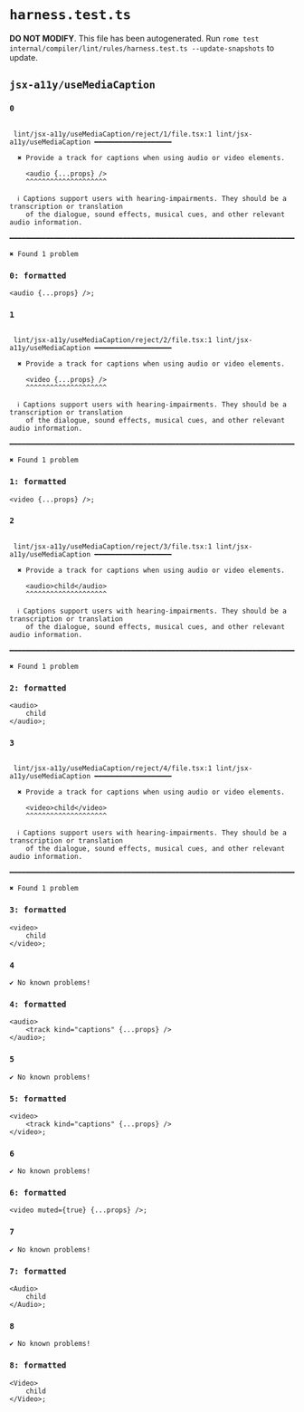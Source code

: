 # `harness.test.ts`

**DO NOT MODIFY**. This file has been autogenerated. Run `rome test internal/compiler/lint/rules/harness.test.ts --update-snapshots` to update.

## `jsx-a11y/useMediaCaption`

### `0`

```

 lint/jsx-a11y/useMediaCaption/reject/1/file.tsx:1 lint/jsx-a11y/useMediaCaption ━━━━━━━━━━━━━━━━━━━

  ✖ Provide a track for captions when using audio or video elements.

    <audio {...props} />
    ^^^^^^^^^^^^^^^^^^^^

  ℹ Captions support users with hearing-impairments. They should be a transcription or translation
    of the dialogue, sound effects, musical cues, and other relevant audio information.

━━━━━━━━━━━━━━━━━━━━━━━━━━━━━━━━━━━━━━━━━━━━━━━━━━━━━━━━━━━━━━━━━━━━━━━━━━━━━━━━━━━━━━━━━━━━━━━━━━━━

✖ Found 1 problem

```

### `0: formatted`

```tsx
<audio {...props} />;

```

### `1`

```

 lint/jsx-a11y/useMediaCaption/reject/2/file.tsx:1 lint/jsx-a11y/useMediaCaption ━━━━━━━━━━━━━━━━━━━

  ✖ Provide a track for captions when using audio or video elements.

    <video {...props} />
    ^^^^^^^^^^^^^^^^^^^^

  ℹ Captions support users with hearing-impairments. They should be a transcription or translation
    of the dialogue, sound effects, musical cues, and other relevant audio information.

━━━━━━━━━━━━━━━━━━━━━━━━━━━━━━━━━━━━━━━━━━━━━━━━━━━━━━━━━━━━━━━━━━━━━━━━━━━━━━━━━━━━━━━━━━━━━━━━━━━━

✖ Found 1 problem

```

### `1: formatted`

```tsx
<video {...props} />;

```

### `2`

```

 lint/jsx-a11y/useMediaCaption/reject/3/file.tsx:1 lint/jsx-a11y/useMediaCaption ━━━━━━━━━━━━━━━━━━━

  ✖ Provide a track for captions when using audio or video elements.

    <audio>child</audio>
    ^^^^^^^^^^^^^^^^^^^^

  ℹ Captions support users with hearing-impairments. They should be a transcription or translation
    of the dialogue, sound effects, musical cues, and other relevant audio information.

━━━━━━━━━━━━━━━━━━━━━━━━━━━━━━━━━━━━━━━━━━━━━━━━━━━━━━━━━━━━━━━━━━━━━━━━━━━━━━━━━━━━━━━━━━━━━━━━━━━━

✖ Found 1 problem

```

### `2: formatted`

```tsx
<audio>
	child
</audio>;

```

### `3`

```

 lint/jsx-a11y/useMediaCaption/reject/4/file.tsx:1 lint/jsx-a11y/useMediaCaption ━━━━━━━━━━━━━━━━━━━

  ✖ Provide a track for captions when using audio or video elements.

    <video>child</video>
    ^^^^^^^^^^^^^^^^^^^^

  ℹ Captions support users with hearing-impairments. They should be a transcription or translation
    of the dialogue, sound effects, musical cues, and other relevant audio information.

━━━━━━━━━━━━━━━━━━━━━━━━━━━━━━━━━━━━━━━━━━━━━━━━━━━━━━━━━━━━━━━━━━━━━━━━━━━━━━━━━━━━━━━━━━━━━━━━━━━━

✖ Found 1 problem

```

### `3: formatted`

```tsx
<video>
	child
</video>;

```

### `4`

```
✔ No known problems!

```

### `4: formatted`

```tsx
<audio>
	<track kind="captions" {...props} />
</audio>;

```

### `5`

```
✔ No known problems!

```

### `5: formatted`

```tsx
<video>
	<track kind="captions" {...props} />
</video>;

```

### `6`

```
✔ No known problems!

```

### `6: formatted`

```tsx
<video muted={true} {...props} />;

```

### `7`

```
✔ No known problems!

```

### `7: formatted`

```tsx
<Audio>
	child
</Audio>;

```

### `8`

```
✔ No known problems!

```

### `8: formatted`

```tsx
<Video>
	child
</Video>;

```
